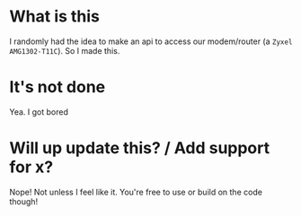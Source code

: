# What is this
I randomly had the idea to make an api to access our modem/router (a `Zyxel AMG1302-T11C`). So I made this.

# It's not done
Yea. I got bored

# Will up update this? / Add support for x?
Nope! Not unless I feel like it. You're free to use or build on the code though!

